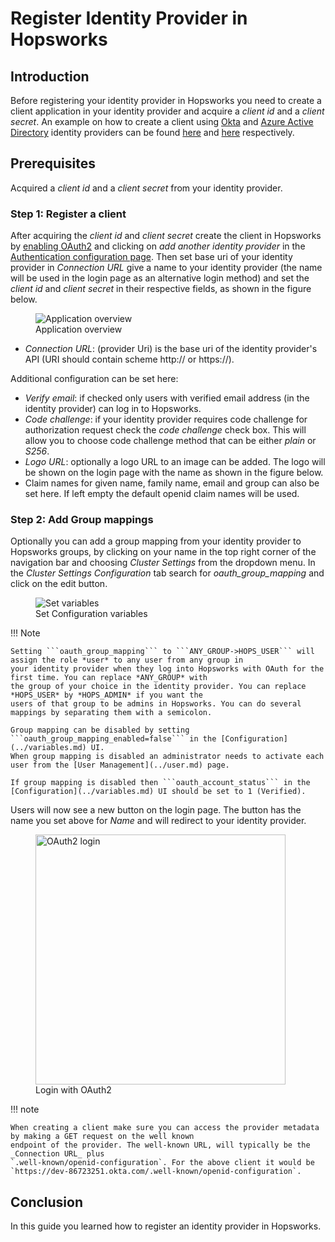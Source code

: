 # Register Identity Provider in Hopsworks

## Introduction
Before registering your identity provider in Hopsworks you need to create a client application in your identity provider and 
acquire a _client id_ and a _client secret_. An example on how to create a client using [Okta](https://www.okta.com/)
and [Azure Active Directory](https://portal.azure.com/#blade/Microsoft_AAD_IAM/ActiveDirectoryMenuBlade/Overview) 
identity providers can be found [here](../create-okta-client) and [here](../create-azure-client) respectively.

## Prerequisites
Acquired a _client id_ and a _client secret_ from your identity provider.

### Step 1: Register a client
After acquiring the _client id_ and _client secret_ create the client in Hopsworks by [enabling OAuth2](../../auth)
and clicking on _add another identity provider_ in the [Authentication configuration page](../../auth). Then set 
base uri of your identity provider in _Connection URL_ give a name to your identity provider (the name will be used 
in the login page as an alternative login method) and set the _client id_ and _client secret_ in their respective 
fields,  as shown in the figure below.

<figure>
  <img src="../../../../assets/images/admin/oauth2/register-idp.png" alt="Application overview" />
  <figcaption>Application overview</figcaption>
</figure>

- _Connection URL_: (provider Uri) is the base uri of the identity provider's API (URI should contain scheme http:// or 
  https://). 

Additional configuration can be set here:

- _Verify email_: if checked only users with verified email address (in the identity provider) can log in to Hopsworks. 
- _Code challenge_: if your identity provider requires code challenge for authorization request check 
  the _code challenge_ check box. This will allow you to choose code challenge method that can be either _plain_ or 
  _S256_.
- _Logo URL_: optionally a logo URL to an image can be added. The logo will be shown on the login page with the name 
  as shown in the figure below.
- Claim names for given name, family name, email and group can also be set here. If left empty the default openid claim names will be used.

### Step 2: Add Group mappings

Optionally you can add a group mapping from your identity provider to Hopsworks groups, by clicking on your name in the 
top right corner of the navigation bar and choosing *Cluster Settings* from the dropdown menu. In the *Cluster 
Settings* _Configuration_ tab search for _oauth\_group\_mapping_ and click on the edit button.

  <figure>
    <img src="../../../../assets/images/admin/oauth2/sso/oauth-group-mapping.png" alt="Set variables">
    <figcaption>Set Configuration variables</figcaption>
  </figure>

!!! Note

    Setting ```oauth_group_mapping``` to ```ANY_GROUP->HOPS_USER``` will assign the role *user* to any user from any group in 
    your identity provider when they log into Hopsworks with OAuth for the first time. You can replace *ANY_GROUP* with 
    the group of your choice in the identity provider. You can replace *HOPS_USER* by *HOPS_ADMIN* if you want the 
    users of that group to be admins in Hopsworks. You can do several mappings by separating them with a semicolon.

    Group mapping can be disabled by setting ```oauth_group_mapping_enabled=false``` in the [Configuration](../variables.md) UI.
    When group mapping is disabled an administrator needs to activate each user from the [User Management](../user.md) page.

    If group mapping is disabled then ```oauth_account_status``` in the [Configuration](../variables.md) UI should be set to 1 (Verified).

Users will now see a new button on the login page. The button has the name you set above for _Name_ and will 
redirect to your identity provider.

  <figure>
    <img width="400px" src="../../../../assets/images/auth/oauth2.png" alt="OAuth2 login" />
    <figcaption>Login with OAuth2</figcaption>
  </figure>

!!! note

    When creating a client make sure you can access the provider metadata by making a GET request on the well known 
    endpoint of the provider. The well-known URL, will typically be the _Connection URL_ plus 
    `.well-known/openid-configuration`. For the above client it would be 
    `https://dev-86723251.okta.com/.well-known/openid-configuration`.

## Conclusion
In this guide you learned how to register an identity provider in Hopsworks.
